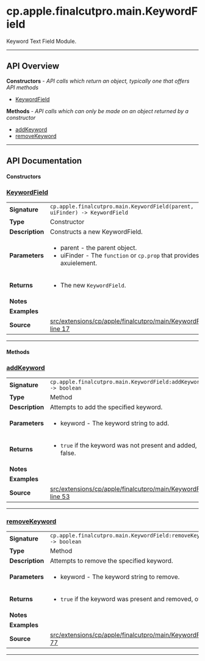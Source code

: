 # cp.apple.finalcutpro.main.KeywordField

Keyword Text Field Module.

---

## API Overview
**Constructors** - _API calls which return an object, typically one that offers API methods_
 * [KeywordField](#keywordfield)

**Methods** - _API calls which can only be made on an object returned by a constructor_
 * [addKeyword](#addkeyword)
 * [removeKeyword](#removekeyword)


---

## API Documentation

#### Constructors


### [KeywordField](#keywordfield)

|                                             |                                                                                     |
| --------------------------------------------|-------------------------------------------------------------------------------------|
| **Signature**                               | `cp.apple.finalcutpro.main.KeywordField(parent, uiFinder) -> KeywordField`                                                                    |
| **Type**                                    | Constructor                                                                     |
| **Description**                             | Constructs a new KeywordField.                                                                     |
| **Parameters**                              | <ul><li>parent - the parent object.</li><li>uiFinder - The `function` or `cp.prop` that provides the axuielement.</li></ul> |
| **Returns**                                 | <ul><li>The new `KeywordField`.</li></ul>          |
| **Notes**                                   | <ul></ul> |
| **Examples**                                | <ul></ul> |
| **Source**                                  | [src/extensions/cp/apple/finalcutpro/main/KeywordField.lua line 17](https://github.com/CommandPost/CommandPost/blob/develop/src/extensions/cp/apple/finalcutpro/main/KeywordField.lua#L17) |

---

#### Methods


### [addKeyword](#addkeyword)

|                                             |                                                                                     |
| --------------------------------------------|-------------------------------------------------------------------------------------|
| **Signature**                               | `cp.apple.finalcutpro.main.KeywordField:addKeyword(keyword) -> boolean`                                                                    |
| **Type**                                    | Method                                                                     |
| **Description**                             | Attempts to add the specified keyword.                                                                     |
| **Parameters**                              | <ul><li>keyword - The keyword string to add.</li></ul> |
| **Returns**                                 | <ul><li>`true` if the keyword was not present and added, otherwise false.</li></ul>          |
| **Notes**                                   | <ul></ul> |
| **Examples**                                | <ul></ul> |
| **Source**                                  | [src/extensions/cp/apple/finalcutpro/main/KeywordField.lua line 53](https://github.com/CommandPost/CommandPost/blob/develop/src/extensions/cp/apple/finalcutpro/main/KeywordField.lua#L53) |

---


### [removeKeyword](#removekeyword)

|                                             |                                                                                     |
| --------------------------------------------|-------------------------------------------------------------------------------------|
| **Signature**                               | `cp.apple.finalcutpro.main.KeywordField:removeKeyword(keyword) -> boolean`                                                                    |
| **Type**                                    | Method                                                                     |
| **Description**                             | Attempts to remove the specified keyword.                                                                     |
| **Parameters**                              | <ul><li>keyword - The keyword string to remove.</li></ul> |
| **Returns**                                 | <ul><li>`true` if the keyword was present and removed, otherwise false.</li></ul>          |
| **Notes**                                   | <ul></ul> |
| **Examples**                                | <ul></ul> |
| **Source**                                  | [src/extensions/cp/apple/finalcutpro/main/KeywordField.lua line 77](https://github.com/CommandPost/CommandPost/blob/develop/src/extensions/cp/apple/finalcutpro/main/KeywordField.lua#L77) |

---


